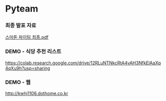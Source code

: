 # Pyteam
### 최종 발표 자료
[스마톤 파이팀 최종.pdf](https://github.com/shihyunlim/smarthon2024/files/14126253/default.pdf) </br>
### DEMO - 식당 추천 리스트
https://colab.research.google.com/drive/12RLuNTNkcRtA4vAH3NfkElAaXp4qXu9h?usp=sharing </br>
### DEMO - 웹
http://kwhj1106.dothome.co.kr
